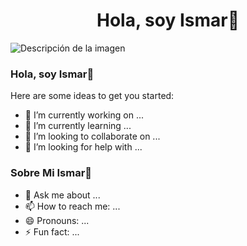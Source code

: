 <div align="center">
    <h1 align="center">Hola, soy Ismar👋
    </div>
    <img src="C:\Users\Ander\Documents\Bannner GITHUB ISMAR\Banner Github.png" alt="Descripción de la imagen">


  
  
  ### Hola, soy Ismar👋
Here are some ideas to get you started:

- 🔭 I’m currently working on ...
- 🌱 I’m currently learning ...
- 👯 I’m looking to collaborate on ...
- 🤔 I’m looking for help with ...
### Sobre Mi Ismar👋
- 💬 Ask me about ...
- 📫 How to reach me: ...
- 😄 Pronouns: ...
- ⚡ Fun fact: ...
<!--
-->
